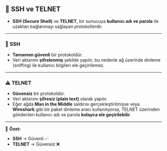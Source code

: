 ## 🔌 SSH ve TELNET

- **SSH (Secure Shell)** ve **TELNET**, bir sunucuya **kullanıcı adı ve parola** ile uzaktan bağlanmayı sağlayan protokollerdir.

---

### 🔐 SSH
- **Tamamen güvenli** bir protokoldür.  
- Veri aktarımı **şifrelenmiş** şekilde yapılır, bu nedenle ağ üzerinde dinleme (sniffing) ile kullanıcı bilgileri ele geçirilemez.

---

### ⚠️ TELNET
- **Güvensiz** bir protokoldür.  
- Veri aktarımı **şifresiz (plain text)** olarak yapılır.
- Eğer ağda **Man in the Middle** saldırısı gerçekleştirilmişse veya **Wireshark** gibi bir paket dinleme aracı kullanılıyorsa, TELNET üzerinden gönderilen kullanıcı adı ve parola **kolayca ele geçirilebilir**.

---

📌 **Özet:**  
- **SSH** → Güvenli ✅  
- **TELNET** → Güvensiz ❌  
